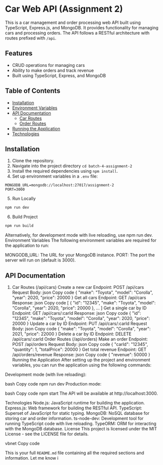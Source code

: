 # Car Web API (Assignment 2)

This is a car management and order processing web API built using TypeScript, Express.js, and MongoDB. It provides functionality for managing cars and processing orders. The API follows a RESTful architecture with routes prefixed with `/api`.

## Features

- CRUD operations for managing cars
- Ability to make orders and track revenue
- Built using TypeScript, Express, and MongoDB

## Table of Contents

- [Installation](#installation)
- [Environment Variables](#environment-variables)
- [API Documentation](#api-documentation)
  - [Car Routes](#car-routes)
  - [Order Routes](#order-routes)
- [Running the Application](#running-the-application)
- [Technologies](#technologies)

## Installation

1. Clone the repository.
2. Navigate into the project directory `cd batch-4-assignment-2`
3. Install the required dependencies using `npm install`.
4. Set up environment variables in a `.env` file:

```env
MONGODB_URL=mongodb://localhost:27017/assignment-2
PORT=3000
```

5. Run Locally

```bash
npm run dev
```

6. Build Project

```bash
npm run build
```
Alternatively, for development mode with live reloading, use npm run dev.
Environment Variables
The following environment variables are required for the application to run:

MONGODB_URL: The URL for your MongoDB instance.
PORT: The port the server will run on (default is 3000).


## API Documentation

1. Car Routes (/api/cars)
  Create a new car
    Endpoint: POST /api/cars
Request Body:
json
Copy code
{
"make": "Toyota",
"model": "Corolla",
"year": 2020,
"price": 20000
}
Get all cars
Endpoint: GET /api/cars
Response:
json
Copy code
[
{
"id": "12345",
"make": "Toyota",
"model": "Corolla",
"year": 2020,
"price": 20000
},
...
]
Get a single car by ID
Endpoint: GET /api/cars/:carId
Response:
json
Copy code
{
"id": "12345",
"make": "Toyota",
"model": "Corolla",
"year": 2020,
"price": 20000
}
Update a car by ID
Endpoint: PUT /api/cars/:carId
Request Body:
json
Copy code
{
"make": "Toyota",
"model": "Corolla",
"year": 2021,
"price": 22000
}
Delete a car by ID
Endpoint: DELETE /api/cars/:carId
Order Routes (/api/orders)
Make an order
Endpoint: POST /api/orders
Request Body:
json
Copy code
{
"carId": "12345",
"quantity": 1,
"totalPrice": 20000
}
Get total revenue
Endpoint: GET /api/orders/revenue
Response:
json
Copy code
{
"revenue": 50000
}
Running the Application
After setting up the project and environment variables, you can run the application using the following commands:

Development mode (with live reloading):

bash
Copy code
npm run dev
Production mode:

bash
Copy code
npm start
The API will be available at http://localhost:3000.

Technologies
Node.js: JavaScript runtime for building the application.
Express.js: Web framework for building the RESTful API.
TypeScript: Superset of JavaScript for static typing.
MongoDB: NoSQL database for storing car and order information.
ts-node-dev: Development tool for running TypeScript code with live reloading.
TypeORM: ORM for interacting with the MongoDB database.
License
This project is licensed under the MIT License - see the LICENSE file for details.

vbnet
Copy code

This is your full `README.md` file containing all the required sections and information. Let me know i
